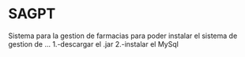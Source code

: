 # SAGPT
Sistema para la gestion de farmacias
para poder instalar el sistema de gestion de ...
1.-descargar el .jar
2.-instalar el MySql
